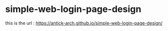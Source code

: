 # simple-web-login-page-design
this is the url : https://antick-arch.github.io/simple-web-login-page-design/
